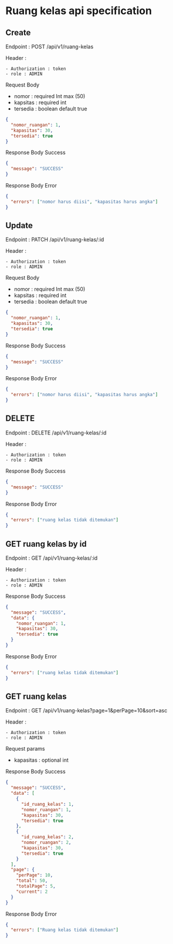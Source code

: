 # Ruang kelas api specification

## Create

Endpoint : POST /api/v1/ruang-kelas

Header :

    - Authorization : token
    - role : ADMIN

Request Body

- nomor : required Int max (50)
- kapsitas : required int
- tersedia : boolean default true

```json
{
  "nomor_ruangan": 1,
  "kapasitas": 30,
  "tersedia": true
}
```

Response Body Success

```json
{
  "message": "SUCCESS"
}
```

Response Body Error

```json
{
  "errors": ["nomor harus diisi", "kapasitas harus angka"]
}
```

## Update

Endpoint : PATCH /api/v1/ruang-kelas/:id

Header :

    - Authorization : token
    - role : ADMIN

Request Body

- nomor : required Int max (50)
- kapsitas : required int
- tersedia : boolean default true

```json
{
  "nomor_ruangan": 1,
  "kapasitas": 30,
  "tersedia": true
}
```

Response Body Success

```json
{
  "message": "SUCCESS"
}
```

Response Body Error

```json
{
  "errors": ["nomor harus diisi", "kapasitas harus angka"]
}
```

## DELETE

Endpoint : DELETE /api/v1/ruang-kelas/:id

Header :

    - Authorization : token
    - role : ADMIN

Response Body Success

```json
{
  "message": "SUCCESS"
}
```

Response Body Error

```json
{
  "errors": ["ruang kelas tidak ditemukan"]
}
```

## GET ruang kelas by id

Endpoint : GET /api/v1/ruang-kelas/:id

Header :

    - Authorization : token
    - role : ADMIN

Response Body Success

```json
{
  "message": "SUCCESS",
  "data": {
    "nomor_ruangan": 1,
    "kapasitas": 30,
    "tersedia": true
  }
}
```

Response Body Error

```json
{
  "errors": ["ruang kelas tidak ditemukan"]
}
```

## GET ruang kelas

Endpoint : GET /api/v1/ruang-kelas?page=1&perPage=10&sort=asc

Header :

    - Authorization : token
    - role : ADMIN

Request params

- kapasitas : optional int

Response Body Success

```json
{
  "message": "SUCCESS",
  "data": [
    {
      "id_ruang_kelas": 1,
      "nomor_ruangan": 1,
      "kapasitas": 30,
      "tersedia": true
    },
    {
      "id_ruang_kelas": 2,
      "nomor_ruangan": 2,
      "kapasitas": 30,
      "tersedia": true
    }
  ],
  "page": {
    "perPage": 10,
    "total": 50,
    "totalPage": 5,
    "current": 2
  }
}
```

Response Body Error

```json
{
  "errors": ["Ruang kelas tidak ditemukan"]
}
```
